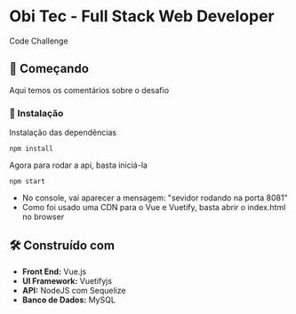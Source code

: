 # Obi Tec - Full Stack Web Developer

Code Challenge

## 🚀 Começando

Aqui temos os comentários sobre o desafio


### 🔧 Instalação


Instalação das dependências

```
npm install
```

Agora para rodar a api, basta iniciá-la

```
npm start
```
- No console, vai aparecer a mensagem: "sevidor rodando na porta 8081"
- Como foi usado uma CDN para o Vue e Vuetify, basta abrir o index.html no browser


## 🛠️ Construído com


- **Front End:**  Vue.js
- **UI Framework:** Vuetifyjs
- **API:** NodeJS com Sequelize
- **Banco de Dados:** MySQL


